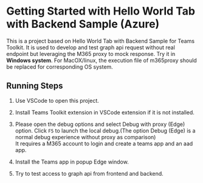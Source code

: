 # Getting Started with Hello World Tab with Backend Sample (Azure)

This is a project based on Hello World Tab with Backend Sample for Teams Toolkit.
It is used to develop and test graph api request without real endpoint but leveraging the M365 proxy to mock response.
Try it in <b>Windows system</b>. For MacOX/linux, the execution file of m365proxy should be replaced for corresponding OS system. 

## Running Steps 
1. Use VSCode to open this project.
1. Install Teams Toolkit extension in VSCode extension if it is not installed.

2. Please open the debug options and select Debug with proxy (Edge) option. Click `F5` to launch the local debug.(The option Debug (Edge) is a normal debug experience without proxy as comparison)
   <br>
   It requires a M365 account to login and create a teams app and an aad app.
3. Install the Teams app in popup Edge window.
4. Try to test access to graph api from frontend and backend.

